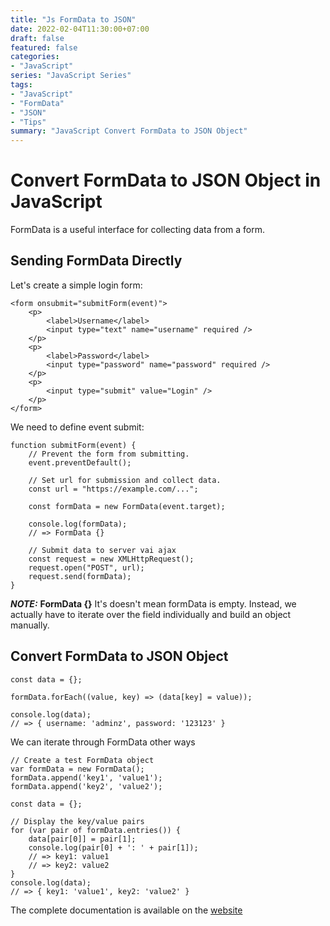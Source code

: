 ```yaml
---
title: "Js FormData to JSON"
date: 2022-02-04T11:30:00+07:00
draft: false
featured: false
categories: 
- "JavaScript"
series: "JavaScript Series"
tags: 
- "JavaScript"
- "FormData"
- "JSON"
- "Tips"
summary: "JavaScript Convert FormData to JSON Object"
---
```


# Convert FormData to JSON Object in JavaScript

FormData is a useful interface for collecting data from a form.

## Sending FormData Directly

Let's create a simple login form:
```htmlembedded=
<form onsubmit="submitForm(event)">
	<p>
		<label>Username</label>
		<input type="text" name="username" required />
	</p>
	<p>
		<label>Password</label>
		<input type="password" name="password" required />
	</p>
	<p>
		<input type="submit" value="Login" />
	</p>
</form>
```

We need to define event submit:
```javascript=
function submitForm(event) {
    // Prevent the form from submitting.
    event.preventDefault();

    // Set url for submission and collect data.
    const url = "https://example.com/...";

    const formData = new FormData(event.target);

    console.log(formData);
    // => FormData {}

    // Submit data to server vai ajax
    const request = new XMLHttpRequest();
    request.open("POST", url);
    request.send(formData);
}
```

***NOTE:*** **FormData {}** It's doesn't mean formData is empty. Instead, we actually have to iterate over the field individually and build an object manually.

## Convert FormData to JSON Object
```javascript=
const data = {};

formData.forEach((value, key) => (data[key] = value));
  
console.log(data);
// => { username: 'adminz', password: '123123' }
```

We can iterate through FormData other ways
```javascript=
// Create a test FormData object
var formData = new FormData();
formData.append('key1', 'value1');
formData.append('key2', 'value2');

const data = {};

// Display the key/value pairs
for (var pair of formData.entries()) {
    data[pair[0]] = pair[1];
    console.log(pair[0] + ': ' + pair[1]);
    // => key1: value1
    // => key2: value2
}
console.log(data);
// => { key1: 'value1', key2: 'value2' }
```

The complete documentation is available on the [website](https://developer.mozilla.org/en-US/docs/Web/API/FormData/entries)
